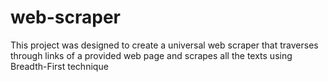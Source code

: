 # web-scraper

This project was designed to create a universal web scraper that traverses through links of a provided web page 
and scrapes all the texts using Breadth-First technique
